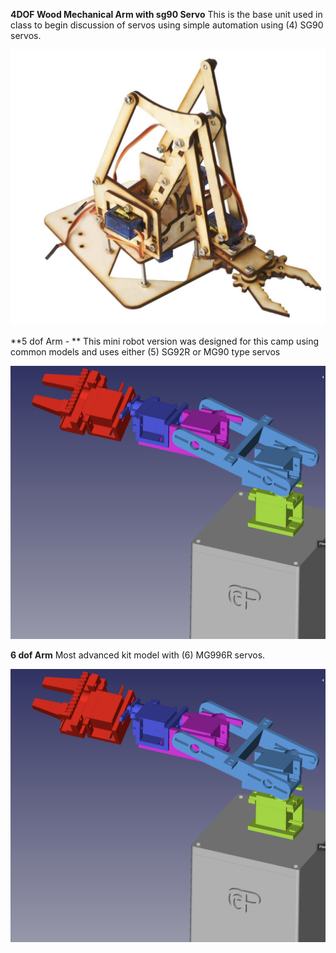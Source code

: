 
**4DOF Wood Mechanical Arm with sg90 Servo**
This is the base unit used in class to begin discussion of servos using simple automation using (4) SG90 servos.

<a href="https://github.com/RudyMartin/dsai-2025/tree/main/ASU/5-Lab%20Resources/4dof_kit_version">
<img src="https://github.com/RudyMartin/dsai-2025/blob/main/ASU/5-Lab%20Resources/pics/4dof-wood-arm.png"  width="600" ></a>

**5 dof Arm - **
This mini robot version was designed for this camp using common models and uses either (5) SG92R or MG90 type servos

<a href="https://github.com/RudyMartin/dsai-2025/tree/main/ASU/5-Lab%20Resources/5dof">
<img src="https://github.com/RudyMartin/dsai-2025/blob/main/ASU/5-Lab%20Resources/pics/5dof-mini-robot.png"  width="600" ></a>

**6 dof Arm**
Most advanced kit model with (6) MG996R servos. 

<a href="https://github.com/RudyMartin/dsai-2025/tree/main/ASU/5-Lab%20Resources/6dof">
<img src="https://github.com/RudyMartin/dsai-2025/blob/main/ASU/5-Lab%20Resources/pics/5dof-mini-robot.png"  width="600" ></a>
